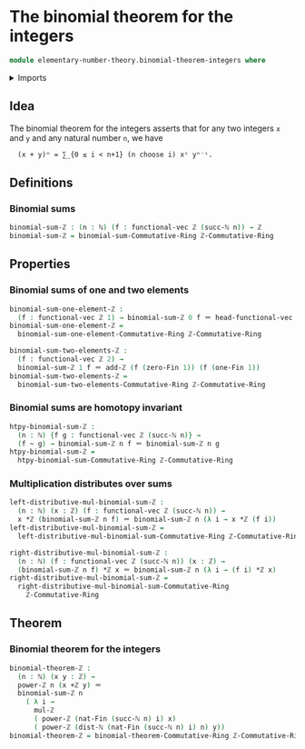 # The binomial theorem for the integers

```agda
module elementary-number-theory.binomial-theorem-integers where
```

<details><summary>Imports</summary>

```agda
open import commutative-algebra.binomial-theorem-commutative-rings

open import elementary-number-theory.addition-integers
open import elementary-number-theory.commutative-ring-of-integers
open import elementary-number-theory.distance-natural-numbers
open import elementary-number-theory.integers
open import elementary-number-theory.multiplication-integers
open import elementary-number-theory.natural-numbers
open import elementary-number-theory.powers-integers

open import foundation.homotopies
open import foundation.identity-types

open import linear-algebra.vectors

open import univalent-combinatorics.standard-finite-types
```

</details>

## Idea

The binomial theorem for the integers asserts that for any two integers `x` and
`y` and any natural number `n`, we have

```md
  (x + y)ⁿ = ∑_{0 ≤ i < n+1} (n choose i) xⁱ yⁿ⁻ⁱ.
```

## Definitions

### Binomial sums

```agda
binomial-sum-ℤ : (n : ℕ) (f : functional-vec ℤ (succ-ℕ n)) → ℤ
binomial-sum-ℤ = binomial-sum-Commutative-Ring ℤ-Commutative-Ring
```

## Properties

### Binomial sums of one and two elements

```agda
binomial-sum-one-element-ℤ :
  (f : functional-vec ℤ 1) → binomial-sum-ℤ 0 f ＝ head-functional-vec 0 f
binomial-sum-one-element-ℤ =
  binomial-sum-one-element-Commutative-Ring ℤ-Commutative-Ring

binomial-sum-two-elements-ℤ :
  (f : functional-vec ℤ 2) →
  binomial-sum-ℤ 1 f ＝ add-ℤ (f (zero-Fin 1)) (f (one-Fin 1))
binomial-sum-two-elements-ℤ =
  binomial-sum-two-elements-Commutative-Ring ℤ-Commutative-Ring
```

### Binomial sums are homotopy invariant

```agda
htpy-binomial-sum-ℤ :
  (n : ℕ) {f g : functional-vec ℤ (succ-ℕ n)} →
  (f ~ g) → binomial-sum-ℤ n f ＝ binomial-sum-ℤ n g
htpy-binomial-sum-ℤ =
  htpy-binomial-sum-Commutative-Ring ℤ-Commutative-Ring
```

### Multiplication distributes over sums

```agda
left-distributive-mul-binomial-sum-ℤ :
  (n : ℕ) (x : ℤ) (f : functional-vec ℤ (succ-ℕ n)) →
  x *ℤ (binomial-sum-ℤ n f) ＝ binomial-sum-ℤ n (λ i → x *ℤ (f i))
left-distributive-mul-binomial-sum-ℤ =
  left-distributive-mul-binomial-sum-Commutative-Ring ℤ-Commutative-Ring

right-distributive-mul-binomial-sum-ℤ :
  (n : ℕ) (f : functional-vec ℤ (succ-ℕ n)) (x : ℤ) →
  (binomial-sum-ℤ n f) *ℤ x ＝ binomial-sum-ℤ n (λ i → (f i) *ℤ x)
right-distributive-mul-binomial-sum-ℤ =
  right-distributive-mul-binomial-sum-Commutative-Ring
    ℤ-Commutative-Ring
```

## Theorem

### Binomial theorem for the integers

```agda
binomial-theorem-ℤ :
  (n : ℕ) (x y : ℤ) →
  power-ℤ n (x +ℤ y) ＝
  binomial-sum-ℤ n
    ( λ i →
      mul-ℤ
      ( power-ℤ (nat-Fin (succ-ℕ n) i) x)
      ( power-ℤ (dist-ℕ (nat-Fin (succ-ℕ n) i) n) y))
binomial-theorem-ℤ = binomial-theorem-Commutative-Ring ℤ-Commutative-Ring
```
